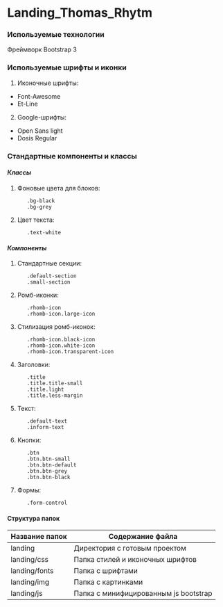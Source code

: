 # Landing_Thomas_Rhytm

### Используемые технологии

Фреймворк Bootstrap 3

### Используемые шрифты и иконки

1. Иконочные шрифты:
* Font-Awesome
* Et-Line
2. Google-шрифты:
* Open Sans light
* Dosis Regular

### Стандартные компоненты и классы

#### _Классы_

1. Фоновые цвета для блоков:

          .bg-black
          .bg-grey
          
2. Цвет текста: 

          .text-white
          
#### _Компоненты_

1. Стандартные секции:

          .default-section    
          .small-section
    
2. Ромб-иконки:
      
          .rhomb-icon
          .rhomb-icon.large-icon
      
3. Стилизация ромб-иконок:
          
          .rhomb-icon.black-icon
          .rhomb-icon.white-icon
          .rhomb-icon.transparent-icon
          
4. Заголовки:

          .title
          .title.title-small
          .title.light
          .title.less-margin
          
5. Текст: 

          .default-text 
          .inform-text
          
6. Кнопки: 

          .btn
          .btn.btn-small
          .btn.btn-default
          .btn.btn-grey
          .btn.btn-black
          
7. Формы:

          .form-control

#### Структура папок 

Название папок  | Содержание файла
----------------|----------------------
landing         | Директория с готовым проектом
landing/css     | Папка стилей и иконочных шрифтов
landing/fonts   | Папка с шрифтами
landing/img     | Папка с картинками
landing/js      | Папка с минифицированным js bootstrap
